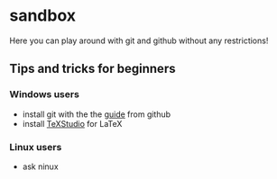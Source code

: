 # sandbox

Here you can play around with git and github without any restrictions!

## Tips and tricks for beginners

### Windows users

* install git with the the [guide](https://windows.github.com/) from github
* install [TeXStudio](http://texstudio.sourceforge.net/) for LaTeX 

### Linux users

* ask ninux
